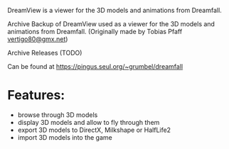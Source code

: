 DreamView is a viewer for the 3D models and animations from Dreamfall.

Archive Backup of DreamView used as a viewer for the 3D models and animations from Dreamfall. (Originally made by Tobias Pfaff vertigo80@gmx.net)

Archive Releases (TODO)

Can be found at https://pingus.seul.org/~grumbel/dreamfall

# Features:
- browse through 3D models
- display 3D models and allow to fly through them
- export 3D models to DirectX, Milkshape or HalfLife2
- import 3D models into the game
